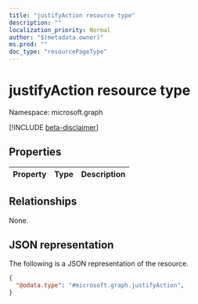 ```yaml
---
title: "justifyAction resource type"
description: ""
localization_priority: Normal
author: "$(metadata.owner)"
ms.prod: ""
doc_type: "resourcePageType"
---
```


# justifyAction resource type

Namespace: microsoft.graph

[!INCLUDE [beta-disclaimer](../../includes/beta-disclaimer.md)]

## Properties

| Property | Type | Description |
| :------- | :--- | :---------- |

## Relationships

None.

## JSON representation

The following is a JSON representation of the resource.

<!-- {
  "blockType": "resource",
  "@odata.type": "microsoft.graph.justifyAction",
}
-->

```json
{
  "@odata.type": "#microsoft.graph.justifyAction",
}
```
